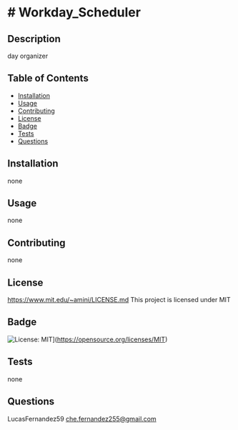 # # Workday_Scheduler

  ## Description
  day organizer

  ## Table of Contents
  - [Installation](#installation)
  - [Usage](#usage)
  - [Contributing](#contributing)
  - [License](#license)
  - [Badge](#badge)
  - [Tests](#tests)
  - [Questions](#questions)

  ## Installation
  <a id="installation"></a>
  none

  ## Usage
  <a id="usage"></a>
  none

  ## Contributing
  <a id="contributing"></a>
  none

  ## License
  <a id="license"></a>
  https://www.mit.edu/~amini/LICENSE.md
  This project is licensed under MIT

  ## Badge
  <a id="badge"></a>
  ![License: MIT](https://img.shields.io/badge/License-MIT-yellow.svg)](https://opensource.org/licenses/MIT)

  ## Tests
  <a id="tests"></a>
  none

  ## Questions
  <a id="questions"></a>
  LucasFernandez59
  che.fernandez255@gmail.com
